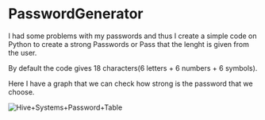 # PasswordGenerator
I had some problems with my passwords and thus I create a simple code on Python to create a strong Passwords or Pass that the lenght is given from the user.

By default the code gives 18 characters(6 letters + 6 numbers + 6 symbols). 


Here I have a graph that we can check how strong is the password that we choose.



![Hive+Systems+Password+Table](https://user-images.githubusercontent.com/65068766/187681158-935ec806-c01e-47c8-af7f-ade72b1cc902.png)
